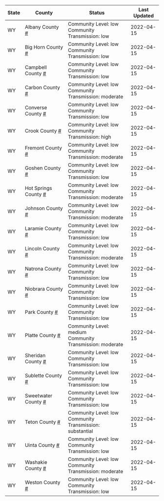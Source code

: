 State | County | Status | Last Updated
--- | --- | --- | --- 
WY | Albany County <a href="#albany_county">#</a> | <a name="albany_county"></a>Community Level: low<br/>Community Transmission: low | 2022-04-15
WY | Big Horn County <a href="#big_horn_county">#</a> | <a name="big_horn_county"></a>Community Level: low<br/>Community Transmission: low | 2022-04-15
WY | Campbell County <a href="#campbell_county">#</a> | <a name="campbell_county"></a>Community Level: low<br/>Community Transmission: low | 2022-04-15
WY | Carbon County <a href="#carbon_county">#</a> | <a name="carbon_county"></a>Community Level: low<br/>Community Transmission: moderate | 2022-04-15
WY | Converse County <a href="#converse_county">#</a> | <a name="converse_county"></a>Community Level: low<br/>Community Transmission: low | 2022-04-15
WY | Crook County <a href="#crook_county">#</a> | <a name="crook_county"></a>Community Level: low<br/>Community Transmission: high | 2022-04-15
WY | Fremont County <a href="#fremont_county">#</a> | <a name="fremont_county"></a>Community Level: low<br/>Community Transmission: moderate | 2022-04-15
WY | Goshen County <a href="#goshen_county">#</a> | <a name="goshen_county"></a>Community Level: low<br/>Community Transmission: low | 2022-04-15
WY | Hot Springs County <a href="#hot_springs_county">#</a> | <a name="hot_springs_county"></a>Community Level: low<br/>Community Transmission: moderate | 2022-04-15
WY | Johnson County <a href="#johnson_county">#</a> | <a name="johnson_county"></a>Community Level: low<br/>Community Transmission: moderate | 2022-04-15
WY | Laramie County <a href="#laramie_county">#</a> | <a name="laramie_county"></a>Community Level: low<br/>Community Transmission: low | 2022-04-15
WY | Lincoln County <a href="#lincoln_county">#</a> | <a name="lincoln_county"></a>Community Level: low<br/>Community Transmission: moderate | 2022-04-15
WY | Natrona County <a href="#natrona_county">#</a> | <a name="natrona_county"></a>Community Level: low<br/>Community Transmission: low | 2022-04-15
WY | Niobrara County <a href="#niobrara_county">#</a> | <a name="niobrara_county"></a>Community Level: low<br/>Community Transmission: low | 2022-04-15
WY | Park County <a href="#park_county">#</a> | <a name="park_county"></a>Community Level: low<br/>Community Transmission: low | 2022-04-15
WY | Platte County <a href="#platte_county">#</a> | <a name="platte_county"></a>Community Level: medium<br/>Community Transmission: moderate | 2022-04-15
WY | Sheridan County <a href="#sheridan_county">#</a> | <a name="sheridan_county"></a>Community Level: low<br/>Community Transmission: low | 2022-04-15
WY | Sublette County <a href="#sublette_county">#</a> | <a name="sublette_county"></a>Community Level: low<br/>Community Transmission: low | 2022-04-15
WY | Sweetwater County <a href="#sweetwater_county">#</a> | <a name="sweetwater_county"></a>Community Level: low<br/>Community Transmission: low | 2022-04-15
WY | Teton County <a href="#teton_county">#</a> | <a name="teton_county"></a>Community Level: low<br/>Community Transmission: substantial | 2022-04-15
WY | Uinta County <a href="#uinta_county">#</a> | <a name="uinta_county"></a>Community Level: low<br/>Community Transmission: low | 2022-04-15
WY | Washakie County <a href="#washakie_county">#</a> | <a name="washakie_county"></a>Community Level: low<br/>Community Transmission: moderate | 2022-04-15
WY | Weston County <a href="#weston_county">#</a> | <a name="weston_county"></a>Community Level: low<br/>Community Transmission: low | 2022-04-15
